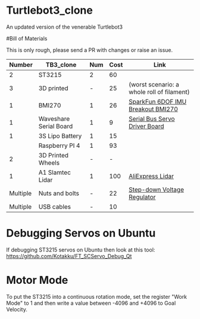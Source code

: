 # Turtlebot3_clone
An updated version of the venerable Turtlebot3

#Bill of Materials

This is only rough, please send a PR with changes or raise an issue. 

| Number   | TB3_clone              | Num    | Cost  | Link                                                                                                                                                                                                                     |
|----------|------------------------|--------|-------|--------------------------------------------------------------------------------------------------------------------------------------------------------------------------------------------------------------------------|
| 2        | ST3215                 | 2      | 60    |                                                                                                                                                                                                                          |
| 3        | 3D printed             | -      | 25    | (worst scenario: a whole roll of filament)                                                                                                                                                                               |
| 1        | BMI270                 | 1      | 26    | [SparkFun 6DOF IMU Breakout BMI270](https://core-electronics.com.au/sparkfun-6dof-imu-breakout-bmi270-qwiic.html)                                                                                                        |
| 1        | Waveshare Serial Board | 1      | 9     | [Serial Bus Servo Driver Board](https://core-electronics.com.au/serial-bus-servo-driver-board.html)                                                                                                                      |
| 1        | 3S Lipo Battery        | 1      | 15    |                                                                                                                                                                                                                          |
|          | Raspberry PI 4         | 1      | 93    |                                                                                                                                                                                                                          |
| 2        | 3D Printed Wheels      | -      | -     |                                                                                                                                                                                                                          |
| 1        | A1 Slamtec Lidar       | 1      | 100   | [AliExpress Lidar](https://www.aliexpress.com/item/32895330424.html)                                                                                                                                                     |
| Multiple | Nuts and bolts         | -      | 22    | [Step-down Voltage Regulator](https://core-electronics.com.au/5v-34a-step-down-voltage-regulator-d30v30f5.html)                                                                                                          |
| Multiple | USB cables             | -      | 10    |                                                                                                                                                                                                                          |


# Debugging Servos on Ubuntu
If debugging ST3215 servos on Ubuntu then look at this tool:
https://github.com/Kotakku/FT_SCServo_Debug_Qt


# Motor Mode
To put the ST3215 into a continuous rotation mode, set the register "Work Mode" to 1 and then write a value between -4096 and +4096 to Goal Velocity.
